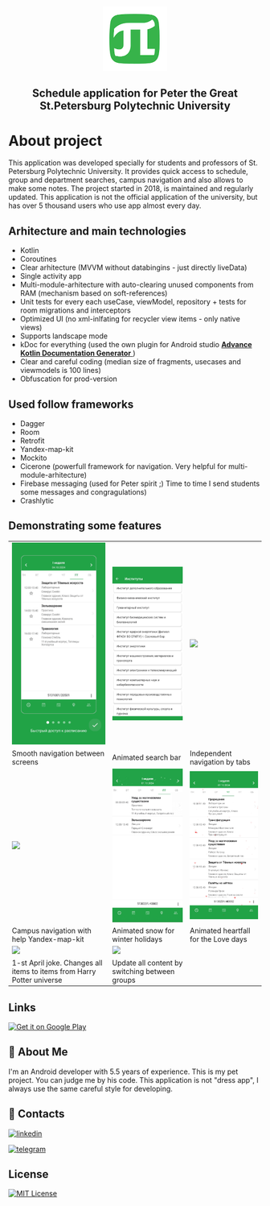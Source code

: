 <!-- PROJECT LOGO -->
<br />
<div align="center">
	<a href="https://english.spbstu.ru">
		<img src="images/logo.webp" alt="Logo" width="128" height="128">
	</a>
	<h2 align="center">Schedule application for Peter the Great St.Petersburg Polytechnic University</h2>
</div>

# About project
This application was developed specially for students and professors of St. Petersburg Polytechnic University. It provides quick access to schedule, group and department searches, campus navigation and also allows to make some notes. The project started in 2018, is maintained and regularly updated. This application is not the official application of the university, but has over 5 thousand users who use app almost every day.

## Arhitecture and main technologies
+ Kotlin
+ Coroutines
+ Clear arhitecture (MVVM without databingins - just directly liveData)
+ Single activity app
+ Multi-module-arhitecture with auto-clearing unused components from RAM (mechanism based on soft-references)
+ Unit tests for every each useCase, viewModel, repository + tests for room migrations and interceptors
+ Optimized UI (no xml-inlfating for recycler view items - only native views)
+ Supports landscape mode
+ kDoc for everything (used the own plugin for Android studio <a href="https://plugins.jetbrains.com/plugin/17719-advance-kotlin-documentation-generator">
		<b>Advance Kotlin Documentation Generator</b>
	</a>)
+ Clear and careful coding (median size of fragments, usecases and viewmodels is 100 lines)
+ Obfuscation for prod-version

## Used follow frameworks
+ Dagger
+ Room
+ Retrofit
+ Yandex-map-kit
+ Mockito
+ Cicerone (powerfull framework for navigation. Very helpful for multi-module-arhitecture)
+ Firebase messaging (used for Peter spirit ;) Time to time I send students some messages and congragulations)
+ Crashlytic


## Demonstrating some features
<table>
    <tr>
        <td>
            <img src="https://github.com/georrge1994/polykek-schedule-app/blob/main/gifs/1_welcome_navigation.gif" width="256"/>
        </td>
        <td>
            <img src="https://github.com/georrge1994/polykek-schedule-app/blob/main/gifs/2_group_search.gif" width="256"/>
        </td>
        <td>
            <img src="https://github.com/georrge1994/polykek-schedule-app/blob/main/gifs/3_independed_tab_navigation.gif" width="256"/>
        </td>
    </tr>
    <tr>
        <td>
            Smooth navigation between screens
        </td>
        <td>
            Animated search bar
        </td>
        <td>
            Independent navigation by tabs
        </td>
    </tr>
    <tr>
        <td>
            <img src="https://github.com/georrge1994/polykek-schedule-app/blob/main/gifs/4_yandex_map_kit.gif" width="256"/>
        </td>
        <td>
            <img src="https://github.com/georrge1994/polykek-schedule-app/blob/main/gifs/5_snow_animation.gif" width="256"/>
        </td>
        <td>
            <img src="https://github.com/georrge1994/polykek-schedule-app/blob/main/gifs/6_heartfall_animation.gif" width="256"/>
        </td>
    </tr>
    <tr>
        <td>
            Campus navigation with help Yandex-map-kit
        </td>
        <td>
            Animated snow for winter holidays
        </td>
        <td>
            Animated heartfall for the Love days
        </td>
    </tr>
	    <tr>
        <td>
            <img src="https://github.com/georrge1994/polykek-schedule-app/blob/main/gifs/7_harry_potter_feature.gif" width="256"/>
        </td>
        <td>
            <img src="https://github.com/georrge1994/polykek-schedule-app/blob/main/gifs/8_switching_between_selected_items.gif" width="256"/>
        </td>
    </tr>
    <tr>
        <td>
            1-st April joke. Changes all items to items from Harry Potter universe
        </td>
        <td>
            Update all content by switching between groups
        </td>
    </tr>
</table>

## Links
<a href="https://play.google.com/store/apps/details?id=argument.twins.com.polykekschedule"><img alt="Get it on Google Play" src="https://play.google.com/intl/en_us/badges/images/generic/en-play-badge.png" height=60px /></a>

## 🚀 About Me
I'm an Android developer with 5.5 years of experience. This is my pet project. You can judge me by his code. This application is not "dress app", I always use the same careful style for developing.

## 🔗 Contacts
[![linkedin](https://img.shields.io/badge/linkedin-0A66C2?style=for-the-badge&logo=linkedin&logoColor=white)](https://www.linkedin.com/in/georgiy-chebotarev/)

[![telegram](https://img.shields.io/badge/-telegram-red?color=white&logo=telegram)](https://t.me/georrge1994)

## License
[![MIT License](https://img.shields.io/badge/License-MIT-green.svg)](https://choosealicense.com/licenses/mit/) 